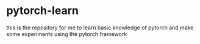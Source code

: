 # pytorch-learn
this is the repository for me to learn basic knowledge of pytorch and make some experiments using the pytorch framework
